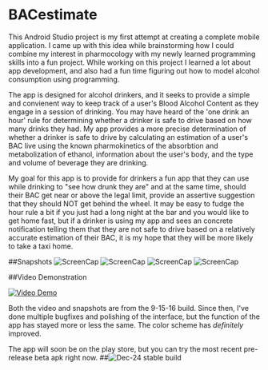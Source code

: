 # BACestimate
This Android Studio project is my first attempt at creating a complete mobile application. I came up with this idea while brainstorming how I could combine my interest in pharmocology with my newly learned programming skills into a fun project. While working on this project I learned a lot about app development, and also had a fun time figuring out how to model alcohol consumption using programming.

The app is designed for alcohol drinkers, and it seeks to provide a simple and convienent way to keep track of a
user's Blood Alcohol Content as they engage in a session of drinking. You may have heard of the 'one drink an hour' rule for determining whether a drinker is safe to drive based on how many drinks they had.
My app provides a more precise determination of whether a drinker is safe to drive by calculating an estimation
of a user's BAC live using the known pharmokinetics of the absorbtion and metabolization of ethanol, information about the user's body, and the type and volume of beverage they are drinking.

My goal for this app is to provide for drinkers a fun app that they can use while drinking to "see how drunk they are" and
 at the same time, should their BAC get near or above the legal limit, provide an assertive suggestion that 
they should NOT get behind the wheel. 
It may be easy to fudge the hour rule a bit if you just had a long night at the bar and you would like to get home fast,
but if a drinker is using my app and sees an concrete notification telling them that they are not safe to drive based on
a relatively accurate estimation of their BAC, it is my hope that they will be more likely to take a taxi home.

##Snapshots
![ScreenCap](http://i.imgur.com/thevTpF.png)
![ScreenCap](http://i.imgur.com/hRqj596.png)
![ScreenCap](http://i.imgur.com/us3UgTL.png)
![ScreenCap](http://i.imgur.com/DngE0gl.jpg)

##Video Demonstration

[![Video Demo](http://i.imgur.com/CrcsNsg.png)](https://www.youtube.com/watch?v=cKxt05lS9II)

Both the video and snapshots are from the 9-15-16 build. Since then, I've done multiple bugfixes and polishing of the interface, but the function of the app has stayed more or less the same. The color scheme has *definitely* improved.

The app will soon be on the play store, but you can try the most recent pre-release beta apk right now. 
##![Dec-24 stable build](https://drive.google.com/open?id=0B76OztIMsr6HR0JxSi12N01BZUE)

